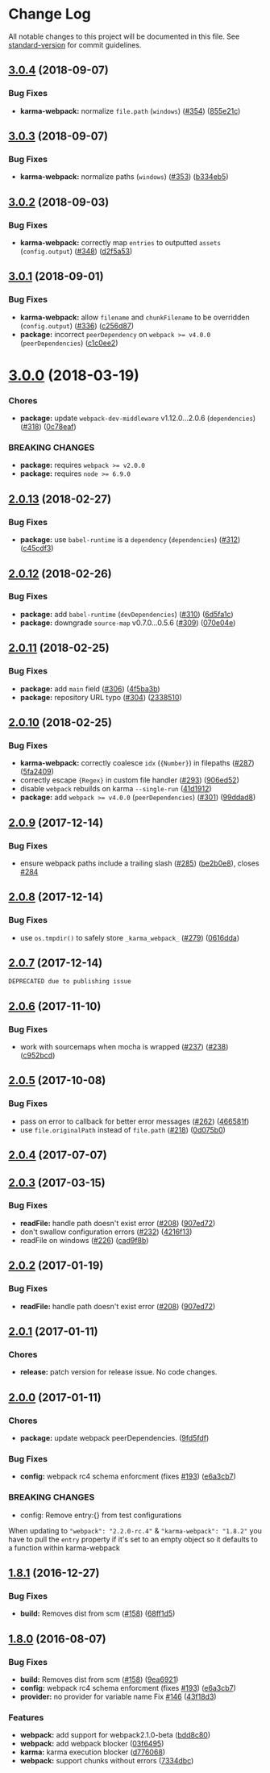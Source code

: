 # Change Log

All notable changes to this project will be documented in this file. See [standard-version](https://github.com/conventional-changelog/standard-version) for commit guidelines.

<a name="3.0.4"></a>
## [3.0.4](https://github.com/webpack-contrib/karma-webpack/compare/v3.0.3...v3.0.4) (2018-09-07)


### Bug Fixes

* **karma-webpack:** normalize `file.path` (`windows`) ([#354](https://github.com/webpack-contrib/karma-webpack/issues/354)) ([855e21c](https://github.com/webpack-contrib/karma-webpack/commit/855e21c))



<a name="3.0.3"></a>
## [3.0.3](https://github.com/webpack-contrib/karma-webpack/compare/v3.0.2...v3.0.3) (2018-09-07)


### Bug Fixes

* **karma-webpack:** normalize paths (`windows`) ([#353](https://github.com/webpack-contrib/karma-webpack/issues/353)) ([b334eb5](https://github.com/webpack-contrib/karma-webpack/commit/b334eb5))



<a name="3.0.2"></a>
## [3.0.2](https://github.com/webpack-contrib/karma-webpack/compare/v3.0.1...v3.0.2) (2018-09-03)


### Bug Fixes

* **karma-webpack:** correctly map `entries` to outputted `assets` (`config.output`) ([#348](https://github.com/webpack-contrib/karma-webpack/issues/348)) ([d2f5a53](https://github.com/webpack-contrib/karma-webpack/commit/d2f5a53))



<a name="3.0.1"></a>
## [3.0.1](https://github.com/webpack-contrib/karma-webpack/compare/v3.0.0...v3.0.1) (2018-09-01)


### Bug Fixes

* **karma-webpack:** allow `filename` and `chunkFilename` to be overridden (`config.output`) ([#336](https://github.com/webpack-contrib/karma-webpack/issues/336)) ([c256d87](https://github.com/webpack-contrib/karma-webpack/commit/c256d87))
* **package:** incorrect `peerDependency` on `webpack >= v4.0.0` (`peerDependencies`) ([c1c0ee2](https://github.com/webpack-contrib/karma-webpack/commit/c1c0ee2))



<a name="3.0.0"></a>
# [3.0.0](https://github.com/webpack-contrib/karma-webpack/compare/v2.0.13...v3.0.0) (2018-03-19)


### Chores

* **package:** update `webpack-dev-middleware` v1.12.0...2.0.6 (`dependencies`) ([#318](https://github.com/webpack-contrib/karma-webpack/issues/318)) ([0c78eaf](https://github.com/webpack-contrib/karma-webpack/commit/0c78eaf))


### BREAKING CHANGES

* **package:** requires `webpack >= v2.0.0`
* **package:** requires `node >= 6.9.0`



<a name="2.0.13"></a>
## [2.0.13](https://github.com/webpack-contrib/karma-webpack/compare/v2.0.12...v2.0.13) (2018-02-27)


### Bug Fixes

* **package:** use `babel-runtime` is a `dependency` (`dependencies`) ([#312](https://github.com/webpack-contrib/karma-webpack/issues/312)) ([c45cdf3](https://github.com/webpack-contrib/karma-webpack/commit/c45cdf3))



<a name="2.0.12"></a>
## [2.0.12](https://github.com/webpack-contrib/karma-webpack/compare/v2.0.11...v2.0.12) (2018-02-26)


### Bug Fixes

* **package:** add `babel-runtime` (`devDependencies`) ([#310](https://github.com/webpack-contrib/karma-webpack/issues/310)) ([6d5fa1c](https://github.com/webpack-contrib/karma-webpack/commit/6d5fa1c))
* **package:** downgrade `source-map` v0.7.0...0.5.6 ([#309](https://github.com/webpack-contrib/karma-webpack/issues/309)) ([070e04e](https://github.com/webpack-contrib/karma-webpack/commit/070e04e))



<a name="2.0.11"></a>
## [2.0.11](https://github.com/webpack-contrib/karma-webpack/compare/v2.0.10...v2.0.11) (2018-02-25)


### Bug Fixes

* **package:** add `main` field ([#306](https://github.com/webpack-contrib/karma-webpack/issues/306)) ([4f5ba3b](https://github.com/webpack-contrib/karma-webpack/commit/4f5ba3b))
* **package:** repository URL typo ([#304](https://github.com/webpack-contrib/karma-webpack/issues/304)) ([2338510](https://github.com/webpack-contrib/karma-webpack/commit/2338510))



<a name="2.0.10"></a>
## [2.0.10](https://github.com/webpac-contrib/karma-webpack/compare/v2.0.9...v2.0.10) (2018-02-25)


### Bug Fixes

* **karma-webpack:** correctly coalesce `idx` (`{Number}`) in filepaths ([#287](https://github.com/webpac-contrib/karma-webpack/issues/287)) ([5fa2409](https://github.com/webpac-contrib/karma-webpack/commit/5fa2409))
* correctly escape `{Regex}` in custom file handler ([#293](https://github.com/webpac-contrib/karma-webpack/issues/293)) ([906ed52](https://github.com/webpac-contrib/karma-webpack/commit/906ed52))
* disable `webpack` rebuilds on karma `--single-run` ([41d1912](https://github.com/webpac-contrib/karma-webpack/commit/41d1912))
* **package:** add `webpack >= v4.0.0` (`peerDependencies`) ([#301](https://github.com/webpac-contrib/karma-webpack/issues/301)) ([99ddad8](https://github.com/webpac-contrib/karma-webpack/commit/99ddad8))



<a name="2.0.9"></a>
## [2.0.9](https://github.com/webpack/karma-webpack/compare/v2.0.8...v2.0.9) (2017-12-14)


### Bug Fixes

* ensure webpack paths include a trailing slash ([#285](https://github.com/webpack/karma-webpack/issues/285)) ([be2b0e8](https://github.com/webpack/karma-webpack/commit/be2b0e8)), closes [#284](https://github.com/webpack/karma-webpack/issues/284)



<a name="2.0.8"></a>
## [2.0.8](https://github.com/webpack/karma-webpack/compare/v2.0.7...v2.0.8) (2017-12-14)


### Bug Fixes

* use `os.tmpdir()` to safely store `_karma_webpack_` ([#279](https://github.com/webpack/karma-webpack/issues/279)) ([0616dda](https://github.com/webpack/karma-webpack/commit/0616dda))



<a name="2.0.7"></a>
## [2.0.7](https://github.com/webpack/karma-webpack/compare/v2.0.6...v2.0.7) (2017-12-14)


`DEPRECATED due to publishing issue`



<a name="2.0.6"></a>
## [2.0.6](https://github.com/webpack/karma-webpack/compare/v2.0.5...v2.0.6) (2017-11-10)


### Bug Fixes

* work with sourcemaps when mocha is wrapped ([#237](https://github.com/webpack/karma-webpack/issues/237)) ([#238](https://github.com/webpack/karma-webpack/issues/238)) ([c952bcd](https://github.com/webpack/karma-webpack/commit/c952bcd))



<a name="2.0.5"></a>
## [2.0.5](https://github.com/webpack/karma-webpack/compare/v2.0.4...v2.0.5) (2017-10-08)


### Bug Fixes

* pass on error to callback for better error messages ([#262](https://github.com/webpack/karma-webpack/issues/262)) ([466581f](https://github.com/webpack/karma-webpack/commit/466581f))
* use `file.originalPath` instead of `file.path` ([#218](https://github.com/webpack/karma-webpack/issues/218)) ([0d075b0](https://github.com/webpack/karma-webpack/commit/0d075b0))



<a name="2.0.4"></a>
## [2.0.4](https://github.com/webpack/karma-webpack/compare/v2.0.3...v2.0.4) (2017-07-07)



<a name="2.0.3"></a>
## [2.0.3](https://github.com/webpack/karma-webpack/compare/v2.0.1...v2.0.3) (2017-03-15)


### Bug Fixes

* **readFile:** handle path doesn't exist error ([#208](https://github.com/webpack/karma-webpack/issues/208)) ([907ed72](https://github.com/webpack/karma-webpack/commit/907ed72))
* don't swallow configuration errors ([#232](https://github.com/webpack/karma-webpack/issues/232)) ([4216f13](https://github.com/webpack/karma-webpack/commit/4216f13))
* readFile on windows ([#226](https://github.com/webpack/karma-webpack/issues/226)) ([cad9f8b](https://github.com/webpack/karma-webpack/commit/cad9f8b))



<a name="2.0.2"></a>
## [2.0.2](https://github.com/webpack/karma-webpack/compare/v2.0.1...v2.0.2) (2017-01-19)


### Bug Fixes

* **readFile:** handle path doesn't exist error ([#208](https://github.com/webpack/karma-webpack/issues/208)) ([907ed72](https://github.com/webpack/karma-webpack/commit/907ed72))



<a name="2.0.1"></a>
## [2.0.1](https://github.com/webpack/karma-webpack/compare/v2.0.0...v2.0.1) (2017-01-11)

### Chores

 * **release:** patch version for release issue. No code changes.


<a name="2.0.0"></a>
## [2.0.0](https://github.com/webpack/karma-webpack/compare/v1.8.1...v2.0.0) (2017-01-11)

### Chores

* **package:** update webpack peerDependencies. ([9fd5fdf](https://github.com/webpack/karma-webpack/commit/9fd5fdf))


### Bug Fixes

* **config:** webpack rc4 schema enforcment (fixes [#193](https://github.com/webpack/karma-webpack/issues/193)) ([e6a3cb7](https://github.com/webpack/karma-webpack/commit/e6a3cb7))


### BREAKING CHANGES

* config: Remove entry:{} from test configurations

When updating to `"webpack": "2.2.0-rc.4"` & `"karma-webpack": "1.8.2"` you have to pull the `entry` property if it's set to an empty object so it defaults to a function within karma-webpack


<a name="1.8.1"></a>
## [1.8.1](https://github.com/webpack/karma-webpack/compare/v1.8.0...v1.8.1) (2016-12-27)

### Bug Fixes

* **build:** Removes dist from scm ([#158](https://github.com/webpack/karma-webpack/issues/158)) ([68ff1d5](https://github.com/webpack/karma-webpack/commit/68ff1d5))


<a name="1.8.0"></a>
## [1.8.0](https://github.com/webpack/karma-webpack/compare/v1.7.0...v1.8.0) (2016-08-07)

### Bug Fixes

* **build:** Removes dist from scm ([#158](https://github.com/webpack/karma-webpack/issues/158)) ([9ea6921](https://github.com/webpack/karma-webpack/commit/9ea6921))
* **config:** webpack rc4 schema enforcment (fixes [#193](https://github.com/webpack/karma-webpack/issues/193)) ([e6a3cb7](https://github.com/webpack/karma-webpack/commit/e6a3cb7))
* **provider:** no provider for variable name Fix [#146](https://github.com/webpack/karma-webpack/issues/146) ([43f18d3](https://github.com/webpack/karma-webpack/commit/43f18d3))


### Features

* **webpack:** add support for webpack2.1.0-beta ([bdd8c80](https://github.com/webpack/karma-webpack/commit/bdd8c80))
* **webpack:** add webpack blocker ([03f6495](https://github.com/webpack/karma-webpack/commit/03f6495))
* **karma:** karma execution blocker ([d776068](https://github.com/webpack/karma-webpack/commit/d776068))
* **webpack:** support chunks without errors ([7334dbc](https://github.com/webpack/karma-webpack/commit/7334dbc))
